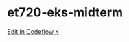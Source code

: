 # et720-eks-midterm

[Edit in Codeflow ⚡️](https://stackblitz.com/~/github.com/evansolomons43/et720-eks-midterm)